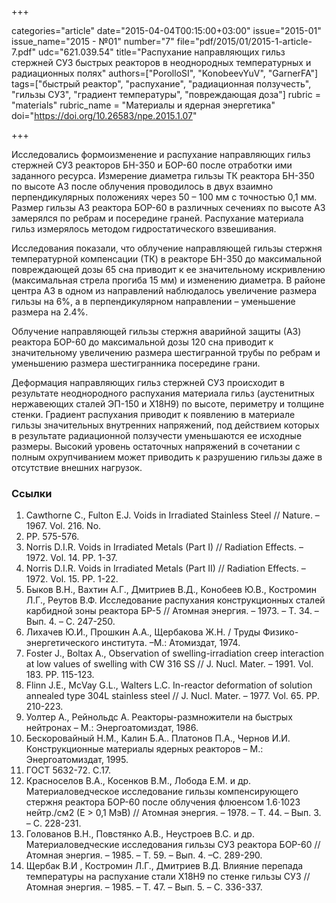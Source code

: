 +++

categories="article"
date="2015-04-04T00:15:00+03:00"
issue="2015-01"
issue_name="2015 - №01"
number="7"
file="pdf/2015/01/2015-1-article-7.pdf"
udc="621.039.54"
title="Распухание направляющих гильз стержней СУЗ быстрых реакторов в неоднородных температурных и радиационных полях"
authors=["PorolloSI", "KonobeevYuV", "GarnerFA"]
tags=["быстрый реактор", "распухание", "радиационная ползучесть", "гильзы СУЗ", "градиент температуры", "повреждающая доза"]
rubric = "materials"
rubric_name = "Материалы и ядерная энергетика"
doi="https://doi.org/10.26583/npe.2015.1.07"

+++

Исследовались формоизменение и распухание направляющих гильз стержней СУЗ реакторов БН-350 и БОР-60 после отработки ими заданного ресурса. Измерение диаметра гильзы ТК реактора БН-350 по высоте АЗ после облучения проводилось в двух взаимно перпендикулярных положениях через 50 – 100 мм с точностью 0,1 мм. Размер гильзы АЗ реактора БОР-60 в различных сечениях по высоте АЗ замерялся по ребрам и посередине граней. Распухание материала гильз измерялось методом гидростатического взвешивания.

Исследования показали, что облучение направляющей гильзы стержня температурной компенсации (ТК) в реакторе БН-350 до максимальной повреждающей дозы 65 сна приводит к ее значительному искривлению (максимальная стрела прогиба 15 мм) и изменению диаметра. В районе центра АЗ в одном из направлений наблюдалось увеличение размера гильзы на 6%, а в перпендикулярном направлении – уменьшение размера на 2.4%.

Облучение направляющей гильзы стержня аварийной защиты (АЗ) реактора БОР-60 до максимальной дозы 120 сна приводит к значительному увеличению размера шестигранной трубы по ребрам и уменьшению размера шестигранника посередине грани.

Деформация направляющих гильз стержней СУЗ происходит в результате неоднородного распухания материала гильз (аустенитных нержавеющих сталей ЭП-150 и Х18Н9) по высоте, периметру и толщине стенки. Градиент распухания приводит к появлению в материале гильзы значительных внутренних напряжений, под действием которых в результате радиационной ползучести уменьшаются ее исходные размеры. Высокий уровень остаточных напряжений в сочетании с полным охрупчиванием может приводить к разрушению гильзы даже в отсутствие внешних нагрузок.

### Ссылки

1. Cawthorne C., Fulton E.J. Voids in Irradiated Stainless Steel // Nature. –1967. Vol. 216. No.
11. PP. 575-576.
2. Norris D.I.R. Voids in Irradiated Metals (Part I) // Radiation Effects. – 1972. Vol. 14. PP. 1-37.
3. Norris D.I.R. Voids in Irradiated Metals (Part II) // Radiation Effects. – 1972. Vol. 15. PP. 1-22.
4. Быков В.Н., Вахтин А.Г., Дмитриев В.Д., Конобеев Ю.В., Костромин Л.Г., Реутов В.Ф. Исследование распухания конструкционных сталей карбидной зоны реактора БР-5 // Атомная энергия. – 1973. – Т. 34. – Вып. 4. – С. 247-250.
5. Лихачев Ю.И., Прошкин А.А., Щербакова Ж.Н. / Труды Физико-энергетического института. –М.: Атомиздат, 1974.
6. Foster J., Boltax A., Observation of swelling-irradiation creep interaction at low values of swelling with CW 316 SS // J. Nucl. Mater. – 1991. Vol. 183. PP. 115-123.
7. Flinn J.E., MсVay G.L., Walters L.C. In-reactor deformation of solution annealed type 304L stainless steel // J. Nucl. Mater. – 1977. Vol. 65. PP. 210-223.
8. Уолтер А., Рейнольдс А. Реакторы-размножители на быстрых нейтронах – М.: Энергоатомиздат, 1986.
9. Бескоровайный Н.М., Калин Б.А.. Платонов П.А., Чернов И.И. Конструкционные материалы ядерных реакторов – М.: Энергоатомиздат, 1995.
10. ГОСТ 5632-72. С.17.
11. Красноселов В.А., Косенков В.М., Лобода Е.М. и др. Материаловедческое исследование гильзы компенсирующего стержня реактора БОР-60 после облучения флюенсом 1.6⋅1023 нейтр./см2 (Е > 0,1 МэВ) // Атомная энергия. – 1978. – Т. 44. – Вып. 3. – С. 228-231.
12. Голованов В.Н., Повстянко А.В., Неустроев В.С. и др. Материаловедческие исследования гильзы СУЗ реактора БОР-60 // Атомная энергия. – 1985. – Т. 59. – Вып. 4. –С. 289-290.
13. Щербак В.И , Костромин Л.Г., Дмитриев В.Д. Влияние перепада температуры на распухание стали Х18Н9 по стенке гильзы СУЗ // Атомная энергия. – 1985. – Т. 47. – Вып. 5. – С. 336-337.
